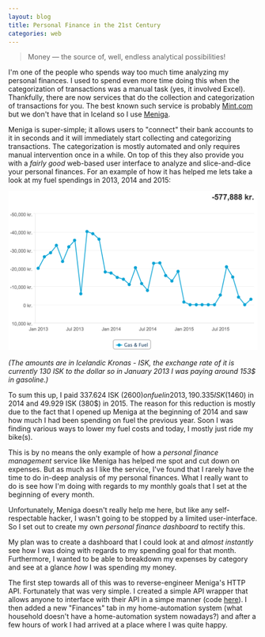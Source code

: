 ```yaml
---
layout: blog
title: Personal Finance in the 21st Century
categories: web
---
```

> Money &mdash; the source of, well, endless analytical possibilities!

I'm one of the people who spends way too much time analyzing my personal finances. I used to spend even more time doing this when the categorization of transactions was a manual task (yes, it involved Excel). Thankfully, there are now services that do the collection and categorization of transactions for you. The best known such service is probably [Mint.com](https://www.mint.com/) but we don't have that in Iceland so I use [Meniga](https://www.meniga.com).

Meniga is super-simple; it allows users to "connect" their bank accounts to it in seconds and it will immediately start collecting and categorizing transactions. The categorization is mostly automated and only requires manual intervention once in a while. On top of this they also provide you with a _fairly good_ web-based user interface to analyze and slice-and-dice your personal finances. For an example of how it has helped me lets take a look at my fuel spendings in 2013, 2014 and 2015:

<img src="../public/img/meniga-3.png" alt="Fuel spendings" />

_(The amounts are in Icelandic Kronas - ISK, the exchange rate of it is currently 130 ISK to the dollar so in January 2013 I was paying around 153$ in gasoline.)_

To sum this up, I paid 337.624 ISK (2600$) on fuel in 2013, 190.335 ISK (1460$) in 2014 and 49.929 ISK (380$) in 2015. The reason for this reduction is mostly due to the fact that I opened up Meniga at the beginning of 2014 and saw how much I had been spending on fuel the previous year. Soon I was finding various ways to lower my fuel costs and today, I mostly just ride my bike(s).

This is by no means the only example of how a _personal finance management_ service like Meniga has helped me spot and cut down on expenses. But as much as I like the service, I've found that I rarely have the time to do in-deep analysis of my personal finances. What I really want to do is see how I'm doing with regards to my monthly goals that I set at the beginning of every month.

Unfortunately, Meniga doesn't really help me here, but like any self-respectable hacker, I wasn't going to be stopped by a limited user-interface. So I set out to create my own _personal finance dashboard_ to rectify this.

My plan was to create a dashboard that I could look at and _almost instantly_ see how I was doing with regards to my spending goal for that month. Furthermore, I wanted to be able to breakdown my expenses by category and see at a glance _how_ I was spending my money.

The first step towards all of this was to reverse-engineer Meniga's HTTP API. Fortunately that was very simple. I created a simple API wrapper that allows anyone to interface with their API in a simpe manner (code [here](https://www.github.com/krummi/meniga-client)). I then added a new "Finances" tab in my home-automation system (what household doesn't have a home-automation system nowadays?) and after a few hours of work I had arrived at a place where I was quite happy.
